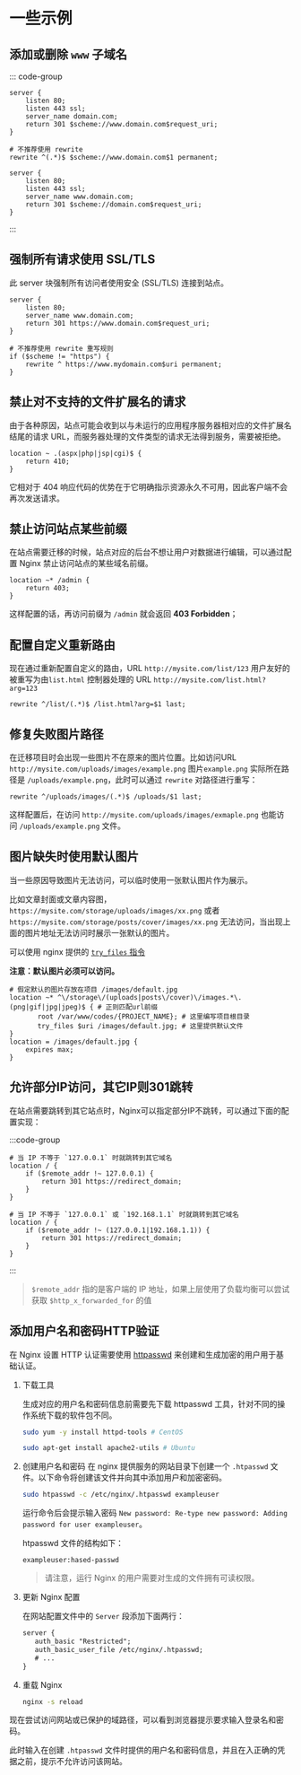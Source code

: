 # 一些示例

## 添加或删除 `www` 子域名

::: code-group

```nginx [添加 www 子域名]
server {
    listen 80;
    listen 443 ssl;
    server_name domain.com;
    return 301 $scheme://www.domain.com$request_uri;
}

# 不推荐使用 rewrite
rewrite ^(.*)$ $scheme://www.domain.com$1 permanent;
```

```nginx [删除 www 子域名]
server {
    listen 80;
    listen 443 ssl;
    server_name www.domain.com;
    return 301 $scheme://domain.com$request_uri;
}
```

:::

## 强制所有请求使用 SSL/TLS

此 server 块强制所有访问者使用安全 (SSL/TLS) 连接到站点。

```nginx
server {
    listen 80;
    server_name www.domain.com;
    return 301 https://www.domain.com$request_uri;
}

# 不推荐使用 rewrite 重写规则
if ($scheme != "https") {
    rewrite ^ https://www.mydomain.com$uri permanent;
}
```

## 禁止对不支持的文件扩展名的请求

由于各种原因，站点可能会收到以与未运行的应用程序服务器相对应的文件扩展名结尾的请求 URL，而服务器处理的文件类型的请求无法得到服务，需要被拒绝。

```nginx
location ~ .(aspx|php|jsp|cgi)$ {
    return 410;
}
```

它相对于 404 响应代码的优势在于它明确指示资源永久不可用，因此客户端不会再次发送请求。

## 禁止访问站点某些前缀

在站点需要迁移的时候，站点对应的后台不想让用户对数据进行编辑，可以通过配置 Nginx 禁止访问站点的某些域名前缀。

```nginx
location ~* /admin {
    return 403;
}
```

这样配置的话，再访问前缀为 `/admin` 就会返回 **403 Forbidden**；

## 配置自定义重新路由

现在通过重新配置自定义的路由，URL `http://mysite.com/list/123` 用户友好的被重写为由`list.html` 控制器处理的
URL `http://mysite.com/list.html?arg=123`

```nginx
rewrite ^/list/(.*)$ /list.html?arg=$1 last;
```

## 修复失败图片路径

在迁移项目时会出现一些图片不在原来的图片位置。比如访问URL `http://mysite.com/uploads/images/example.png`
图片`example.png` 实际所在路径是 `/uploads/example.png`，此时可以通过 `rewrite` 对路径进行重写：

```nginx
rewrite ^/uploads/images/(.*)$ /uploads/$1 last;
```

这样配置后，在访问 `http://mysite.com/uploads/images/exmaple.png` 也能访问 `/uploads/example.png` 文件。

## 图片缺失时使用默认图片

当一些原因导致图片无法访问，可以临时使用一张默认图片作为展示。

比如文章封面或文章内容图，`https://mysite.com/storage/uploads/images/xx.png`
或者 `https://mysite.com/storage/posts/cover/images/xx.png` 无法访问，当出现上面的图片地址无法访问时展示一张默认的图片。

可以使用 nginx 提供的 [`try_files` 指令](http://nginx.org/en/docs/http/ngx_http_core_module.html#try_files)

**注意：默认图片必须可以访问。**

```nginx
# 假定默认的图片存放在项目 /images/default.jpg
location ~* ^\/storage\/(uploads|posts\/cover)\/images.*\.(png|gif|jpg|jpeg)$ { # 正则匹配url前缀
       root /var/www/codes/{PROJECT_NAME}; # 这里编写项目根目录
       try_files $uri /images/default.jpg; # 这里提供默认文件
}
location = /images/default.jpg {
    expires max;
}
```

## 允许部分IP访问，其它IP则301跳转

在站点需要跳转到其它站点时，Nginx可以指定部分IP不跳转，可以通过下面的配置实现：

:::code-group

```nginx [单个IP]
# 当 IP 不等于 `127.0.0.1` 时就跳转到其它域名
location / {
    if ($remote_addr !~ 127.0.0.1) {
        return 301 https://redirect_domain;
    }
}
```

```nginx [多个IP]
# 当 IP 不等于 `127.0.0.1` 或 `192.168.1.1` 时就跳转到其它域名
location / {
    if ($remote_addr !~ (127.0.0.1|192.168.1.1)) {
        return 301 https://redirect_domain;
    }
}
```
:::

> `$remote_addr` 指的是客户端的 IP 地址，如果上层使用了负载均衡可以尝试获取 `$http_x_forwarded_for` 的值 

## 添加用户名和密码HTTP验证

在 Nginx 设置 HTTP 认证需要使用 [httpasswd](https://httpd.apache.org/docs/2.4/programs/htpasswd.html) 来创建和生成加密的用户用于基础认证。

1. 下载工具

    生成对应的用户名和密码信息前需要先下载 httpasswd 工具，针对不同的操作系统下载的软件包不同。
   
    ```bash
    sudo yum -y install httpd-tools # CentOS

    sudo apt-get install apache2-utils # Ubuntu
    ```
2. 创建用户名和密码
   在 nginx 提供服务的网站目录下创建一个 `.htpasswd` 文件。以下命令将创建该文件并向其中添加用户和加密密码。

    ```bash
    sudo htpasswd -c /etc/nginx/.htpasswd exampleuser
    ```

   运行命令后会提示输入密码 `New password: Re-type new password: Adding password for user exampleuser`。

   htpasswd 文件的结构如下：

   ```text
   exampleuser:hased-passwd
   ```
 
   > 请注意，运行 Nginx 的用户需要对生成的文件拥有可读权限。

3. 更新 Nginx 配置

   在网站配置文件中的 `Server` 段添加下面两行：

   ```txt
   server {
      auth_basic "Restricted";
      auth_basic_user_file /etc/nginx/.htpasswd;
      # ...
   }
   ```

4. 重载 Nginx

   ```bash
   nginx -s reload
   ```


现在尝试访问网站或已保护的域路径，可以看到浏览器提示要求输入登录名和密码。

此时输入在创建 `.htpasswd` 文件时提供的用户名和密码信息，并且在入正确的凭据之前，提示不允许访问该网站。

